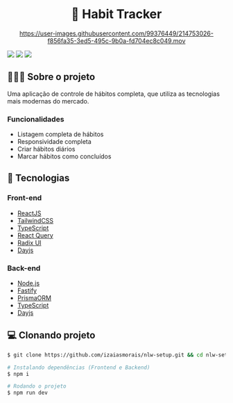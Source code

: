<h1 align='center'>
   🎯 Habit Tracker
</h1>

<div align="center">
   

https://user-images.githubusercontent.com/99376449/214753026-f856fa35-3ed5-495c-9b0a-fd704ec8c049.mov


</div>

<div>
<img src="https://img.shields.io/static/v1?label=LICENSE&message=MIT&color=8b5cf6&style=for-the-badge"/> <img src="https://img.shields.io/static/v1?label=STATUS&message=DEVELOPING&color=8b5cf6&style=for-the-badge"/> <img src="https://img.shields.io/static/v1?label=NPM&message=v8.19.2&color=8b5cf6&style=for-the-badge"/>
</div>

## 👨🏻‍💻 Sobre o projeto

Uma aplicação de controle de hábitos completa, que utiliza as tecnologias mais modernas do mercado.

### Funcionalidades

- Listagem completa de hábitos
- Responsividade completa
- Criar hábitos diários
- Marcar hábitos como concluídos

## 🚀 Tecnologias

### Front-end

- [ReactJS](https://reactjs.org/)
- [TailwindCSS](https://tailwindcss.com/)
- [TypeScript](https://www.typescriptlang.org/)
- [React Query](https://react-query-v3.tanstack.com/)
- [Radix UI](https://www.radix-ui.com/)
- [Dayjs](https://day.js.org/)

### Back-end

- [Node.js](https://nodejs.org/en/)
- [Fastify](https://www.fastify.io/)
- [PrismaORM](https://www.prisma.io/)
- [TypeScript](https://www.typescriptlang.org/)
- [Dayjs](https://day.js.org/)

## 💻 Clonando projeto

```bash
$ git clone https://github.com/izaiasmorais/nlw-setup.git && cd nlw-setup
```

```bash
# Instalando dependências (Frontend e Backend)
$ npm i

# Rodando o projeto
$ npm run dev

```
